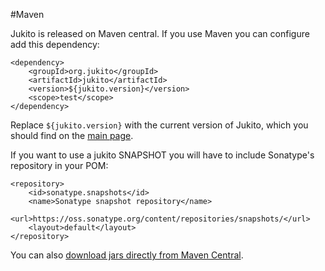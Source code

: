 #Maven

Jukito is released on Maven central. If you use Maven you can configure add this dependency:

```
<dependency>
    <groupId>org.jukito</groupId>
    <artifactId>jukito</artifactId>
    <version>${jukito.version}</version>
    <scope>test</scope>
</dependency>
```

Replace `${jukito.version}` with the current version of Jukito, which you should find on the [main page](https://github.com/ArcBees/Jukito).

If you want to use a jukito SNAPSHOT you will have to include Sonatype's repository in your POM:

```
<repository>
    <id>sonatype.snapshots</id>
    <name>Sonatype snapshot repository</name>
    <url>https://oss.sonatype.org/content/repositories/snapshots/</url>
    <layout>default</layout>
</repository>
```

You can also [download jars directly from Maven Central](http://search.maven.org/#search%7Cga%7C1%7Corg.jukito).